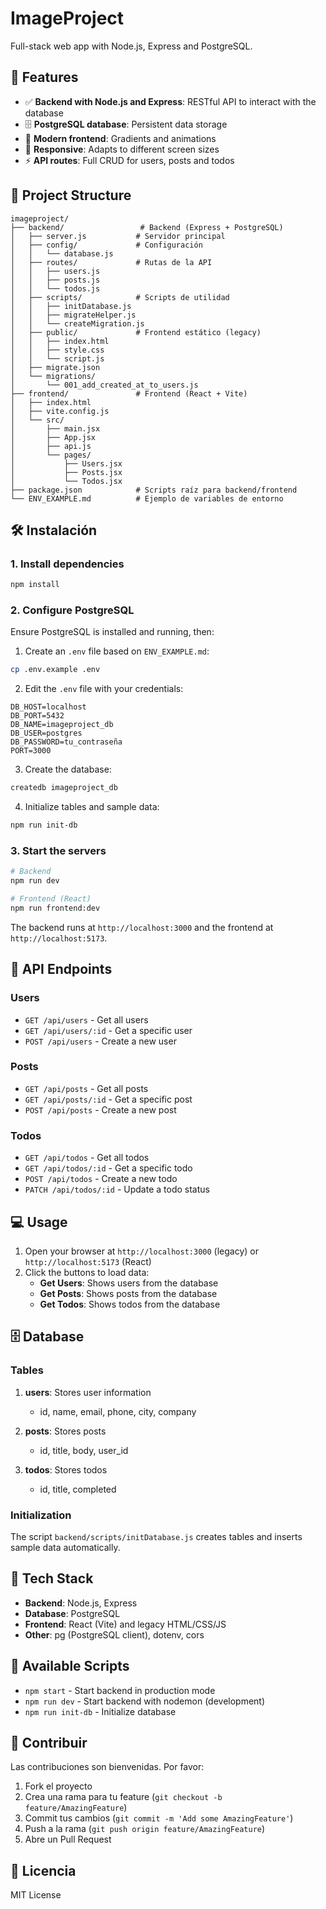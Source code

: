 # ImageProject

Full-stack web app with Node.js, Express and PostgreSQL.

## 🚀 Features

- ✅ **Backend with Node.js and Express**: RESTful API to interact with the database
- 🗄️ **PostgreSQL database**: Persistent data storage
- 🎨 **Modern frontend**: Gradients and animations
- 📱 **Responsive**: Adapts to different screen sizes
- ⚡ **API routes**: Full CRUD for users, posts and todos

## 📁 Project Structure

```
imageproject/
├── backend/                 # Backend (Express + PostgreSQL)
│   ├── server.js           # Servidor principal
│   ├── config/             # Configuración
│   │   └── database.js
│   ├── routes/             # Rutas de la API
│   │   ├── users.js
│   │   ├── posts.js
│   │   └── todos.js
│   ├── scripts/            # Scripts de utilidad
│   │   ├── initDatabase.js
│   │   ├── migrateHelper.js
│   │   └── createMigration.js
│   ├── public/             # Frontend estático (legacy)
│   │   ├── index.html
│   │   ├── style.css
│   │   └── script.js
│   ├── migrate.json
│   └── migrations/
│       └── 001_add_created_at_to_users.js
├── frontend/               # Frontend (React + Vite)
│   ├── index.html
│   ├── vite.config.js
│   └── src/
│       ├── main.jsx
│       ├── App.jsx
│       ├── api.js
│       └── pages/
│           ├── Users.jsx
│           ├── Posts.jsx
│           └── Todos.jsx
├── package.json            # Scripts raíz para backend/frontend
└── ENV_EXAMPLE.md          # Ejemplo de variables de entorno
```

## 🛠️ Instalación

### 1. Install dependencies

```bash
npm install
```

### 2. Configure PostgreSQL

Ensure PostgreSQL is installed and running, then:

1. Create an `.env` file based on `ENV_EXAMPLE.md`:

```bash
cp .env.example .env
```

2. Edit the `.env` file with your credentials:

```env
DB_HOST=localhost
DB_PORT=5432
DB_NAME=imageproject_db
DB_USER=postgres
DB_PASSWORD=tu_contraseña
PORT=3000
```

3. Create the database:

```bash
createdb imageproject_db
```

4. Initialize tables and sample data:

```bash
npm run init-db
```

### 3. Start the servers

```bash
# Backend
npm run dev

# Frontend (React)
npm run frontend:dev
```

The backend runs at `http://localhost:3000` and the frontend at `http://localhost:5173`.

## 📡 API Endpoints

### Users

- `GET /api/users` - Get all users
- `GET /api/users/:id` - Get a specific user
- `POST /api/users` - Create a new user

### Posts

- `GET /api/posts` - Get all posts
- `GET /api/posts/:id` - Get a specific post
- `POST /api/posts` - Create a new post

### Todos

- `GET /api/todos` - Get all todos
- `GET /api/todos/:id` - Get a specific todo
- `POST /api/todos` - Create a new todo
- `PATCH /api/todos/:id` - Update a todo status

## 💻 Usage

1. Open your browser at `http://localhost:3000` (legacy) or `http://localhost:5173` (React)
2. Click the buttons to load data:
   - **Get Users**: Shows users from the database
   - **Get Posts**: Shows posts from the database
   - **Get Todos**: Shows todos from the database

## 🗄️ Database

### Tables

1. **users**: Stores user information
   - id, name, email, phone, city, company

2. **posts**: Stores posts
   - id, title, body, user_id

3. **todos**: Stores todos
   - id, title, completed

### Initialization

The script `backend/scripts/initDatabase.js` creates tables and inserts sample data automatically.

## 🔧 Tech Stack

- **Backend**: Node.js, Express
- **Database**: PostgreSQL
- **Frontend**: React (Vite) and legacy HTML/CSS/JS
- **Other**: pg (PostgreSQL client), dotenv, cors

## 📝 Available Scripts

- `npm start` - Start backend in production mode
- `npm run dev` - Start backend with nodemon (development)
- `npm run init-db` - Initialize database

## 🤝 Contribuir

Las contribuciones son bienvenidas. Por favor:

1. Fork el proyecto
2. Crea una rama para tu feature (`git checkout -b feature/AmazingFeature`)
3. Commit tus cambios (`git commit -m 'Add some AmazingFeature'`)
4. Push a la rama (`git push origin feature/AmazingFeature`)
5. Abre un Pull Request

## 📄 Licencia

MIT License
